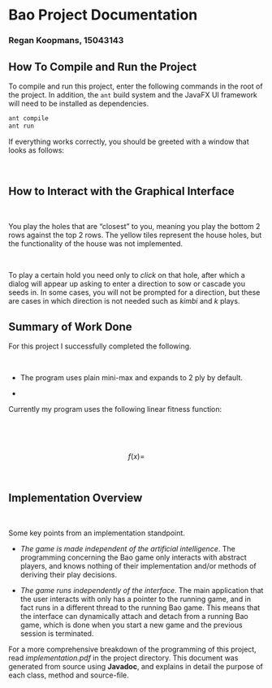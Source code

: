 # Bao Project Documentation
### Regan Koopmans, 15043143

## How To Compile and Run the Project 

To compile and run this project, enter the following commands in the root of the project. In addition, the `ant` build system and the JavaFX UI framework will need to be installed as dependencies.

~~~~~~~~~~~~~~~~~~~~~~~~~~~~~~~~~~~~~~~~~~~~~~~~~~~~~~~~~~~~~~~~~~~~~~~~~~~~~~~~bash
ant compile
ant run
~~~~~~~~~~~~~~~~~~~~~~~~~~~~~~~~~~~~~~~~~~~~~~~~~~~~~~~~~~~~~~~~~~~~~~~~~~~~~~~~


If everything works correctly, you should be greeted with a window that looks as
follows:
 

 

How to Interact with the Graphical Interface
--------------------------------------------

 

You play the holes that are “closest” to you, meaning you play the bottom 2 rows against the top 2 rows. The yellow tiles represent the house holes, but the functionality of the house was not implemented.

 

To play a certain hold you need only to *click* on that hole, after which a dialog will appear up asking to enter a direction to sow or cascade you seeds in. In some cases, you will not be prompted for a direction, but these are cases in which direction is not needed such as *kimbi* and *k* plays.

Summary of Work Done
--------------------


For this project I successfully completed the following.

 

-   The program uses plain mini-max and expands to 2 ply by default.

-   



Currently my program uses the following linear fitness function:

 

 

$$
f(x) =
$$

 


Implementation Overview
-----------------------

 

Some key points from an implementation standpoint.

-   *The game is made independent of the artificial intelligence*. The programming concerning the Bao game only interacts with abstract players, and knows nothing of their implementation and/or methods of deriving their play decisions.

-   *The game runs independently of the interface*. The main application that the user interacts with only has a pointer to the running game, and in fact runs in a different thread to the running Bao game. This means that the interface can dynamically attach and detach from a running Bao game, which is done when you start a new game and the previous session is terminated.



For a more comprehensive breakdown of the programming of this project, read *implementation.pdf* in the project directory. This document was generated from source using **Javadoc**, and explains in detail the purpose of each class, method and source-file.
